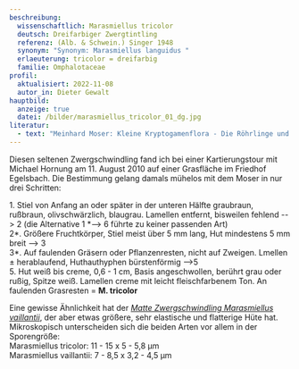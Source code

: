 ```yaml
---
beschreibung:
  wissenschaftlich: Marasmiellus tricolor
  deutsch: Dreifarbiger Zwergtintling
  referenz: (Alb. & Schwein.) Singer 1948
  synonym: "Synonym: Marasmiellus languidus "
  erlaeuterung: tricolor = dreifarbig
  familie: Omphalotaceae
profil:
  aktualisiert: 2022-11-08
  autor_in: Dieter Gewalt
hauptbild:
  anzeige: true
  datei: /bilder/marasmiellus_tricolor_01_dg.jpg
literatur:
  - text: "Meinhard Moser: Kleine Kryptogamenflora - Die Röhrlinge und Blätterpilze"
---
```

Diesen seltenen Zwergschwindling fand ich bei einer Kartierungstour mit Michael Hornung am 11. August 2010 auf einer Grasfläche im Friedhof Egelsbach. Die Bestimmung gelang damals mühelos mit dem Moser in nur drei Schritten:

1\. Stiel von Anfang an oder später in der unteren Hälfte graubraun, rußbraun, olivschwärzlich, blaugrau. Lamellen entfernt, bisweilen fehlend --> 2 (die Alternative 1 *\--> 6 führte zu keiner passenden Art)\
2\*. Größere Fruchtkörper, Stiel meist über 5 mm lang, Hut mindestens 5 mm breit --> 3\
3\*. Auf faulenden Gräsern oder Pflanzenresten, nicht auf Zweigen. Lmellen ± herablaufend, Huthauthyphen bürstenförmig -->5  
5\. Hut weiß bis creme, 0,6 - 1 cm, Basis angeschwollen, berührt grau oder rußig, Spitze weiß. Lamellen creme mit leicht fleischfarbenem Ton. An faulenden Grasresten = **M. tricolor**

Eine gewisse Ähnlichkeit hat der *[Matte Zwergschwindling Marasmiellus vaillantii](/pilze/marasmiellus-vaillantii-matter-zwergschwindling)*, der aber etwas größere, sehr elastische und flatterige Hüte hat. Mikroskopisch unterscheiden sich die beiden Arten vor allem in der Sporengröße:\
Marasmiellus tricolor:  11 - 15 x 5 - 5,8 µm\
Marasmiellus vaillantii:  7 - 8,5 x 3,2 - 4,5 µm